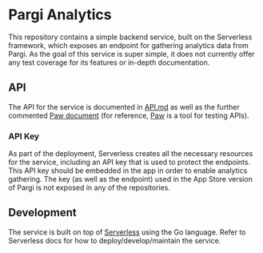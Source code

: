 # Pargi Analytics

This repository contains a simple backend service, built on the Serverless framework, which exposes an endpoint for gathering analytics data from Pargi. As the goal of this service is super simple, it does not currently offer any test coverage for its features or in-depth documentation.

## API

The API for the service is documented in [API.md](/API.md) as well as the further commented [Paw document](/API.paw) (for reference, [Paw](https://paw.cloud) is a tool for testing APIs).

### API Key

As part of the deployment, Serverless creates all the necessary resources for the service, including an API key that is used to protect the endpoints. This API key should be embedded in the app in order to enable analytics gathering. The key (as well as the endpoint) used in the App Store version of Pargi is not exposed in any of the repositories.

## Development

The service is built on top of [Serverless](https://serverless.com) using the Go language. Refer to Serverless docs for how to deploy/develop/maintain the service.
